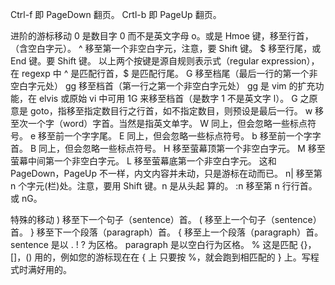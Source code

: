 Ctrl-f    即 PageDown 翻页。
Crtl-b    即 PageUp 翻页。

进阶的游标移动
0  是数目字 0 而不是英文字母 o。或是 Hmoe 键，移至行首，
   （含空白字元）。
^  移至第一个非空白字元，注意，要 Shift 键。
$  移至行尾，或 End 键。要 Shift 键。
以上两个按键是源自规则表示式（regular expression），在 regexp 中 ^ 是匹配行首，$ 是匹配行尾。
 G  移至档尾（最后一行的第一个非空白字元处）
gg 移至档首（第一行之第一个非空白字元处）
gg 是 vim 的扩充功能，在 elvis 或原始 vi 中可用 1G 来移至档首（是数字 1 不是英文字 l）。
G 之原意是 goto，指移至指定数目行之行首，如不指定数目，则预设是最后一行。
 w  移至次一个字（word）字首。当然是指英文单字。
W  同上，但会忽略一些标点符号。
e  移至前一个字字尾。
E  同上，但会忽略一些标点符号。
b  移至前一个字字首。
B  同上，但会忽略一些标点符号。
H  移至萤幕顶第一个非空白字元。
M  移至萤幕中间第一个非空白字元。
L  移至萤幕底第一个非空白字元。
这和 PageDown，PageUp 不一样，内文内容并未动，只是游标在动而已。
 n| 移至第 n 个字元(栏)处。注意，要用 Shift 键。n 是从头起
   算的。
:n 移至第 n 行行首。或 nG。
 

特殊的移动
)  移至下一个句子（sentence）首。
(  移至上一个句子（sentence）首。
}  移至下一个段落（paragraph）首。
{  移至上一个段落（paragraph）首。
sentence 是以 . ! ? 为区格。
paragraph 是以空白行为区格。
 %  这是匹配 {}，[]，() 用的，例如您的游标现在在 { 上
   只要按 %，就会跑到相匹配的 } 上。写程式时满好用的。